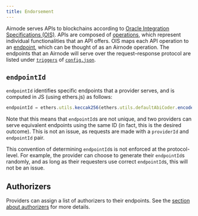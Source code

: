 ```yaml
---
title: Endorsement
---
```


Airnode serves APIs to blockchains according to [Oracle Integration Specifications \(OIS\)](/airnode/ois.md). APIs are composed of [operations](/airnode/ois.md#44-paths), which represent individual functionalities that an API offers. OIS maps each API operation to an [endpoint](/airnode/ois.md#5-endpoints), which can be thought of as an Airnode operation. The endpoints that an Airnode will serve over the request–response protocol are listed under [`triggers`](/airnode/config-json.md#triggers) of [`config.json`](/airnode/config-json.md).

## `endpointId`

`endpointId` identifies specific endpoints that a provider serves, and is computed in JS \(using ethers.js\) as follows:

```javascript
endpointId = ethers.utils.keccak256(ethers.utils.defaultAbiCoder.encode(['string'], [`${OIS_NAME}/${ENDPOINT_NAME}`]));
```

Note that this means that `endpointId`s are not unique, and two providers can serve equivalent endpoints using the same ID \(in fact, this is the desired outcome\). This is not an issue, as requests are made with a `providerId` and `endpointId` pair.

This convention of determining `endpointId`s is not enforced at the protocol-level. For example, the provider can choose to generate their `endpointId`s randomly, and as long as their requesters use correct `endpointId`s, this will not be an issue.

## Authorizers

Providers can assign a list of authorizers to their endpoints. See the [section about authorizers](/request-response-protocol/authorizer.md) for more details.
